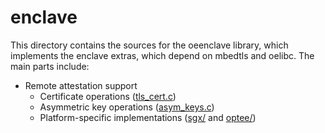 enclave
=======

This directory contains the sources for the oeenclave library, which implements
the enclave extras, which depend on mbedtls and oelibc. The main parts include:

- Remote attestation support
  - Certificate operations ([tls_cert.c](tls_cert.c))
  - Asymmetric key operations ([asym_keys.c](asym_keys.c))
  - Platform-specific implementations ([sgx/](sgx/) and [optee/](optee/))

